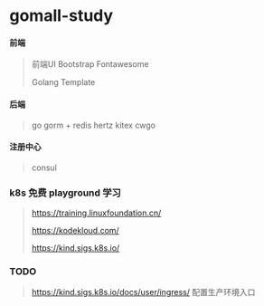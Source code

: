 # gomall-study

#### 前端

> 前端UI Bootstrap Fontawesome   
>
> Golang Template

#### 后端

> go
> gorm + redis
> hertz
> kitex
> cwgo

#### 注册中心 
> consul

### k8s 免费 playground 学习 
> https://training.linuxfoundation.cn/
>
> https://kodekloud.com/
> 
> https://kind.sigs.k8s.io/

### TODO
> https://kind.sigs.k8s.io/docs/user/ingress/ 配置生产环境入口